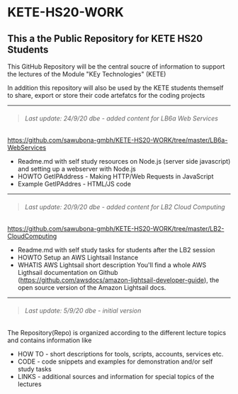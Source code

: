 # KETE-HS20-WORK
## This a the Public Repository for KETE HS20 Students 

This GitHub Repository will be the central soucre of information to support the lectures
of the Module "KEy Technologies" (KETE)

In addition this repository will also be used by the KETE students themself to share, export or store their code artefatcs for the coding projects

---
> ###### Last update: 24/9/20 dbe - added content for LB6a Web Services

https://github.com/sawubona-gmbh/KETE-HS20-WORK/tree/master/LB6a-WebServices
* Readme.md with self study resources on Node.js (server side javascript) and setting up a webserver with Node.js
* HOWTO GetIPAddress - Making HTTP/Web Requests in JavaScript
* Example GetIPAddres - HTML/JS code 

---
> ###### Last update: 20/9/20 dbe - added content for LB2 Cloud Computing

https://github.com/sawubona-gmbh/KETE-HS20-WORK/tree/master/LB2-CloudComputing  
* Readme.md with self study tasks for students after the LB2 session
* HOWTO Setup an AWS Lightsail Instance
* WHATIS AWS Lightsail short description
You'll find a whole AWS Ligthsail documentation on Github (https://github.com/awsdocs/amazon-lightsail-developer-guide), the open source version of the Amazon Lightsail docs.

---
> ###### Last update: 5/9/20 dbe - initial version

The Repository(Repo) is organized according to the different lecture topics and contains information like
* HOW TO - short descriptions for tools, scripts, accounts, services etc.
* CODE - code snippets and examples for demonstration and/or self study tasks
* LINKS - additional sources and information for special topics of the lectures





